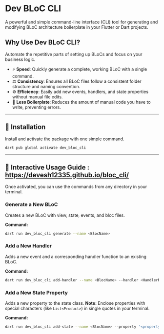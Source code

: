 
# Dev BLoC CLI

A powerful and simple command-line interface (CLI) tool for generating and modifying BLoC architecture boilerplate in your Flutter or Dart projects.



## Why Use Dev BLoC CLI?

Automate the repetitive parts of setting up BLoCs and focus on your business logic.

* ⚡️ **Speed**: Quickly generate a complete, working BLoC with a single command.
* ⚖️ **Consistency**: Ensures all BLoC files follow a consistent folder structure and naming convention.
* ⚙️ **Efficiency**: Easily add new events, handlers, and state properties without manual file edits.
* 📝 **Less Boilerplate**: Reduces the amount of manual code you have to write, preventing errors.

***

## 🚀 Installation

Install and activate the package with one simple command.

```bash
dart pub global activate dev_bloc_cli
```

-----

## 📖 Interactive Usage Guide : https://devesh12335.github.io/bloc_cli/

Once activated, you can use the commands from any directory in your terminal.

### Generate a New BLoC

Creates a new BLoC with view, state, events, and bloc files.

**Command:**

```bash
dart run dev_bloc_cli generate --name <BlocName>
```

### Add a New Handler

Adds a new event and a corresponding handler function to an existing BLoC.

**Command:**

```bash
dart run dev_bloc_cli add-handler --name <BlocName> --handler <HandlerName>
```

### Add a New State Property

Adds a new property to the state class. **Note:** Enclose properties with special characters (like `List<Product>`) in single quotes in your terminal.

**Command:**

```bash
dart run dev_bloc_cli add-state --name <BlocName> --property '<propertyName>:<DataType>'
```

